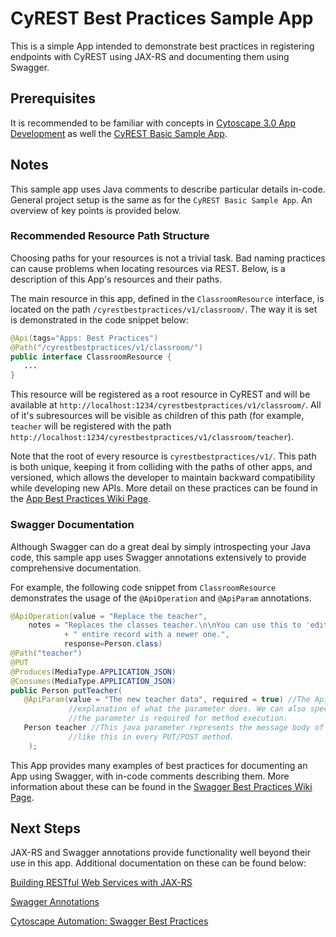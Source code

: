 # CyREST Best Practices Sample App

This is a simple App intended to demonstrate best practices in registering endpoints with CyREST using JAX-RS and documenting them using Swagger.

## Prerequisites

It is recommended to be familiar with concepts in [Cytoscape 3.0 App Development](http://wiki.cytoscape.org/Cytoscape_3/AppDeveloper) as well the [CyREST Basic Sample App](https://github.com/cytoscape/cytoscape-automation/tree/master/for-app-developers/cy-automation-cy-rest-basic-sample).

## Notes

This sample app uses Java comments to describe particular details in-code. General project setup is the same as for the ```CyREST Basic Sample App```. An overview of key points is provided below.

### Recommended Resource Path Structure

Choosing paths for your resources is not a trivial task. Bad naming practices can cause problems when locating resources via REST. Below, is a description of this App's resources and their paths.

The main resource in this app, defined in the ```ClassroomResource``` interface, is located on the path ```/cyrestbestpractices/v1/classroom/```.  The way it is set is demonstrated in the code snippet below:

```java
@Api(tags="Apps: Best Practices")
@Path("/cyrestbestpractices/v1/classroom/")
public interface ClassroomResource {
   ...
}
```

This resource will be registered as a root resource in CyREST and will be available at ```http://localhost:1234/cyrestbestpractices/v1/classroom/```. All of it's subresources will be visible as children of this path (for example, ```teacher``` will be registered with the path ```http://localhost:1234/cyrestbestpractices/v1/classroom/teacher```).

Note that the root of every resource is ```cyrestbestpractices/v1/```. This path is both unique, keeping it from colliding with the paths of other apps, and versioned, which allows the developer to maintain backward compatibility while developing new APIs. More detail on these practices can be found in the [App Best Practices Wiki Page](./../../wiki/App-Developers:-JAX-RS-Best-Practices#app-resource-paths). 

### Swagger Documentation

Although Swagger can do a great deal by simply introspecting your Java code, this sample app uses Swagger annotations extensively to provide comprehensive documentation.

For example, the following code snippet from ```ClassroomResource``` demonstrates the usage of the ```@ApiOperation``` and ```@ApiParam``` annotations.

```java
@ApiOperation(value = "Replace the teacher",
	notes = "Replaces the classes teacher.\n\nYou can use this to 'edit' the teacher's information by replacing their "
			+ " entire record with a newer one.", 
			response=Person.class)
@Path("teacher")
@PUT
@Produces(MediaType.APPLICATION_JSON)
@Consumes(MediaType.APPLICATION_JSON)
public Person putTeacher(
   @ApiParam(value = "The new teacher data", required = true) //The ApiParam annotation lets us add a brief 
    		 //explanation of what the parameter does. We can also specify a few useful features, like whether or not 
    		 //the parameter is required for method execution.
   Person teacher //This java parameter represents the message body of a request. JAX-RX expects one parameter 
    		 //like this in every PUT/POST method. 
    );
```

This App provides many examples of best practices for documenting an App using Swagger, with in-code comments describing them. More information about these can be found in the [Swagger Best Practices Wiki Page](https://github.com/cytoscape/cytoscape-automation/wiki/App-Developers:-Swagger-Best-Practices).

## Next Steps

JAX-RS and Swagger annotations provide functionality well beyond their use in this app. Additional documentation on these can be found below:

[Building RESTful Web Services with JAX-RS](https://docs.oracle.com/javaee/7/tutorial/jaxrs.htm#GIEPU)

[Swagger Annotations](https://github.com/swagger-api/swagger-core/wiki/Annotations-1.5.X)

[Cytoscape Automation: Swagger Best Practices](https://github.com/cytoscape/cytoscape-automation/wiki/App-Developers:-Swagger-Best-Practices)
